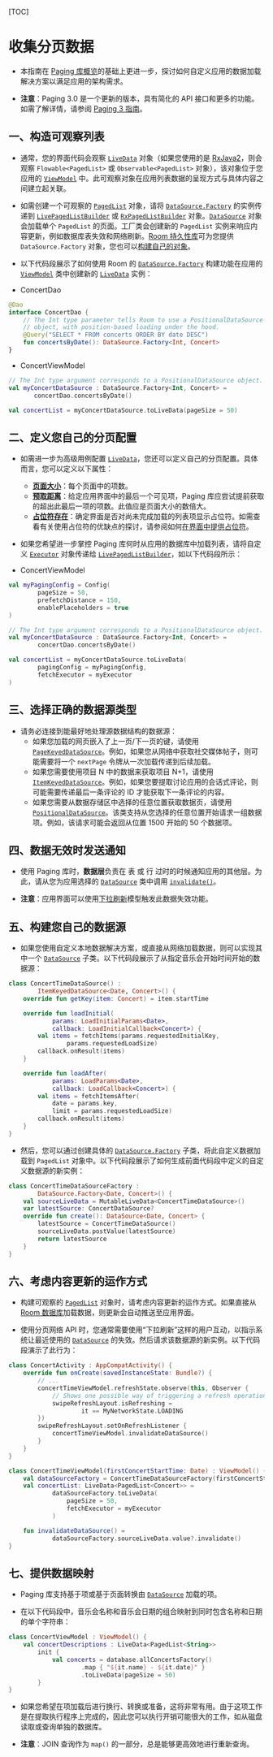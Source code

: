 [TOC]

# 收集分页数据

* 本指南在 [Paging 库概览](https://developer.android.google.cn/topic/libraries/architecture/paging)的基础上更进一步，探讨如何自定义应用的数据加载解决方案以满足应用的架构需求。

* **注意**：Paging 3.0 是一个更新的版本，具有简化的 API 接口和更多的功能。如需了解详情，请参阅 [Paging 3 指南](https://developer.android.google.cn/topic/libraries/architecture/paging/v3-overview)。

## 一、构造可观察列表

* 通常，您的界面代码会观察 [`LiveData`](https://developer.android.google.cn/reference/androidx/lifecycle/LiveData) 对象（如果您使用的是 [RxJava2](https://github.com/ReactiveX/RxJava)，则会观察 `Flowable<PagedList>` 或 `Observable<PagedList>` 对象），该对象位于您应用的 [`ViewModel`](https://developer.android.google.cn/reference/androidx/lifecycle/ViewModel) 中。此可观察对象在应用列表数据的呈现方式与具体内容之间建立起关联。

* 如需创建一个可观察的 [`PagedList`](https://developer.android.google.cn/reference/androidx/paging/PagedList) 对象，请将 [`DataSource.Factory`](https://developer.android.google.cn/reference/androidx/paging/DataSource.Factory) 的实例传递到 [`LivePagedListBuilder`](https://developer.android.google.cn/reference/androidx/paging/LivePagedListBuilder) 或 [`RxPagedListBuilder`](https://developer.android.google.cn/reference/androidx/paging/RxPagedListBuilder) 对象。[`DataSource`](https://developer.android.google.cn/reference/androidx/paging/DataSource) 对象会加载单个 `PagedList` 的页面。工厂类会创建新的 `PagedList` 实例来响应内容更新，例如数据库表失效和网络刷新。[Room 持久性库](https://developer.android.google.cn/topic/libraries/architecture/room)可为您提供 `DataSource.Factory` 对象，您也可以[构建自己的对象](https://developer.android.google.cn/topic/libraries/architecture/paging/data#custom-data-source)。

* 以下代码段展示了如何使用 Room 的 [`DataSource.Factory`](https://developer.android.google.cn/reference/androidx/paging/DataSource.Factory) 构建功能在应用的 [`ViewModel`](https://developer.android.google.cn/reference/androidx/lifecycle/ViewModel) 类中创建新的 [`LiveData`](https://developer.android.google.cn/reference/androidx/lifecycle/LiveData) 实例：

* ConcertDao

```kotlin
@Dao
interface ConcertDao {
    // The Int type parameter tells Room to use a PositionalDataSource
    // object, with position-based loading under the hood.
    @Query("SELECT * FROM concerts ORDER BY date DESC")
    fun concertsByDate(): DataSource.Factory<Int, Concert>
}
```

* ConcertViewModel

```kotlin
// The Int type argument corresponds to a PositionalDataSource object.
val myConcertDataSource : DataSource.Factory<Int, Concert> =
       concertDao.concertsByDate()

val concertList = myConcertDataSource.toLiveData(pageSize = 50)
```

## 二、定义您自己的分页配置

* 如需进一步为高级用例配置 [`LiveData`](https://developer.android.google.cn/reference/androidx/lifecycle/LiveData)，您还可以定义自己的分页配置。具体而言，您可以定义以下属性：
  * **[页面大小](https://developer.android.google.cn/reference/androidx/paging/PagedList.Config.Builder#setPageSize(int))**：每个页面中的项数。
  * **[预取距离](https://developer.android.google.cn/reference/androidx/paging/PagedList.Config.Builder#setPrefetchDistance(int))**：给定应用界面中的最后一个可见项，Paging 库应尝试提前获取的超出此最后一项的项数。此值应是页面大小的数倍大。
  * **[占位符存在](https://developer.android.google.cn/reference/androidx/paging/PagedList.Config.Builder#setEnablePlaceholders(boolean))**：确定界面是否对尚未完成加载的列表项显示占位符。如需查看有关使用占位符的优缺点的探讨，请参阅如何[在界面中提供占位符](https://developer.android.google.cn/topic/libraries/architecture/paging/ui#provide-placeholders)。

* 如果您希望进一步掌控 Paging 库何时从应用的数据库中加载列表，请将自定义 [`Executor`](https://developer.android.google.cn/reference/java/util/concurrent/Executor) 对象传递给 [`LivePagedListBuilder`](https://developer.android.google.cn/reference/androidx/paging/LivePagedListBuilder)，如以下代码段所示：

* ConcertViewModel

```kotlin
val myPagingConfig = Config(
        pageSize = 50,
        prefetchDistance = 150,
        enablePlaceholders = true
)

// The Int type argument corresponds to a PositionalDataSource object.
val myConcertDataSource : DataSource.Factory<Int, Concert> =
        concertDao.concertsByDate()

val concertList = myConcertDataSource.toLiveData(
        pagingConfig = myPagingConfig,
        fetchExecutor = myExecutor
)
```

## 三、选择正确的数据源类型

* 请务必连接到能最好地处理源数据结构的数据源：
  * 如果您加载的网页嵌入了上一页/下一页的键，请使用 [`PageKeyedDataSource`](https://developer.android.google.cn/reference/androidx/paging/PageKeyedDataSource)。例如，如果您从网络中获取社交媒体帖子，则可能需要将一个 `nextPage` 令牌从一次加载传递到后续加载。
  * 如果您需要使用项目 N 中的数据来获取项目 N+1，请使用 [`ItemKeyedDataSource`](https://developer.android.google.cn/reference/androidx/paging/ItemKeyedDataSource)。例如，如果您要提取讨论应用的会话式评论，则可能需要传递最后一条评论的 ID 才能获取下一条评论的内容。
  * 如果您需要从数据存储区中选择的任意位置获取数据页，请使用 [`PositionalDataSource`](https://developer.android.google.cn/reference/androidx/paging/PositionalDataSource)。该类支持从您选择的任意位置开始请求一组数据项。例如，该请求可能会返回从位置 1500 开始的 50 个数据项。

## 四、数据无效时发送通知

* 使用 Paging 库时，**数据层**负责在 表 或 行 过时的时候通知应用的其他层。为此，请从您为应用选择的 [`DataSource`](https://developer.android.google.cn/reference/androidx/paging/DataSource) 类中调用 [`invalidate()`](https://developer.android.google.cn/reference/androidx/paging/DataSource#invalidate)。

* **注意**：应用界面可以使用[下拉刷新](https://developer.android.google.cn/training/swipe)模型触发此数据失效功能。

## 五、构建您自己的数据源

* 如果您使用自定义本地数据解决方案，或直接从网络加载数据，则可以实现其中一个 [`DataSource`](https://developer.android.google.cn/reference/androidx/paging/DataSource) 子类。以下代码段展示了从指定音乐会开始时间开始的数据源：

```kotlin
class ConcertTimeDataSource() :
        ItemKeyedDataSource<Date, Concert>() {
    override fun getKey(item: Concert) = item.startTime

    override fun loadInitial(
            params: LoadInitialParams<Date>,
            callback: LoadInitialCallback<Concert>) {
        val items = fetchItems(params.requestedInitialKey,
                params.requestedLoadSize)
        callback.onResult(items)
    }

    override fun loadAfter(
            params: LoadParams<Date>,
            callback: LoadCallback<Concert>) {
        val items = fetchItemsAfter(
            date = params.key,
            limit = params.requestedLoadSize)
        callback.onResult(items)
    }
}
```

* 然后，您可以通过创建具体的 [`DataSource.Factory`](https://developer.android.google.cn/reference/androidx/paging/DataSource.Factory) 子类，将此自定义数据加载到 `PagedList` 对象中。以下代码段展示了如何生成前面代码段中定义的自定义数据源的新实例：

```kotlin
class ConcertTimeDataSourceFactory :
        DataSource.Factory<Date, Concert>() {
    val sourceLiveData = MutableLiveData<ConcertTimeDataSource>()
    var latestSource: ConcertDataSource?
    override fun create(): DataSource<Date, Concert> {
        latestSource = ConcertTimeDataSource()
        sourceLiveData.postValue(latestSource)
        return latestSource
    }
}
```

## 六、考虑内容更新的运作方式

* 构建可观察的 [`PagedList`](https://developer.android.google.cn/reference/androidx/paging/PagedList) 对象时，请考虑内容更新的运作方式。如果直接从 [Room 数据库](https://developer.android.google.cn/training/data-storage/room)加载数据，则更新会自动推送至应用界面。

* 使用分页网络 API 时，您通常需要使用“下拉刷新”这样的用户互动，以指示系统让最近使用的 [`DataSource`](https://developer.android.google.cn/reference/androidx/paging/DataSource) 的失效。然后请求该数据源的新实例。以下代码段演示了此行为：

```kotlin
class ConcertActivity : AppCompatActivity() {
    override fun onCreate(savedInstanceState: Bundle?) {
        // ...
        concertTimeViewModel.refreshState.observe(this, Observer {
            // Shows one possible way of triggering a refresh operation.
            swipeRefreshLayout.isRefreshing =
                    it == MyNetworkState.LOADING
        })
        swipeRefreshLayout.setOnRefreshListener {
            concertTimeViewModel.invalidateDataSource()
        }
    }
}

class ConcertTimeViewModel(firstConcertStartTime: Date) : ViewModel() {
    val dataSourceFactory = ConcertTimeDataSourceFactory(firstConcertStartTime)
    val concertList: LiveData<PagedList<Concert>> =
            dataSourceFactory.toLiveData(
                pageSize = 50,
                fetchExecutor = myExecutor
            )

    fun invalidateDataSource() =
            dataSourceFactory.sourceLiveData.value?.invalidate()
}
```

## 七、提供数据映射

* Paging 库支持基于项或基于页面转换由 [`DataSource`](https://developer.android.google.cn/reference/androidx/paging/DataSource) 加载的项。

* 在以下代码段中，音乐会名称和音乐会日期的组合映射到同时包含名称和日期的单个字符串：

```kotlin
class ConcertViewModel : ViewModel() {
    val concertDescriptions : LiveData<PagedList<String>>
        init {
            val concerts = database.allConcertsFactory()
                    .map { "${it.name} - ${it.date}" }
                    .toLiveData(pageSize = 50)
        }
}
```

* 如果您希望在项加载后进行换行、转换或准备，这将非常有用。由于这项工作是在提取执行程序上完成的，因此您可以执行开销可能很大的工作，如从磁盘读取或查询单独的数据库。

* **注意**：JOIN 查询作为 `map()` 的一部分，总是能够更高效地进行重新查询。

